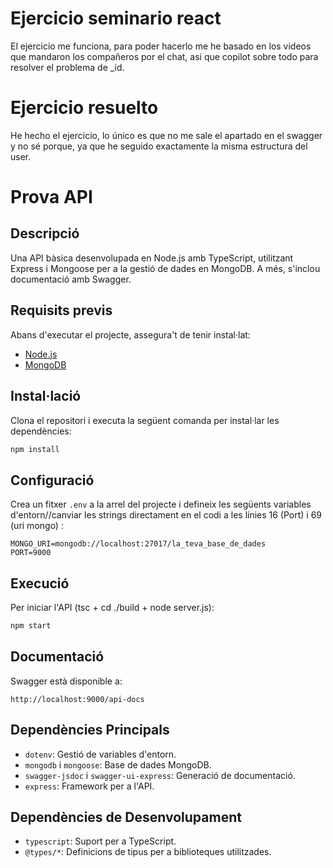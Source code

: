 
# Ejercicio seminario react
El ejercicio me funciona, para poder hacerlo me he basado en los videos que mandaron los compañeros por el chat, asi que copilot sobre todo para resolver el problema de _id.




# Ejercicio resuelto
He hecho el ejercicio, lo único es que no me sale el apartado en el swagger y no sé porque, ya que he seguido exactamente la misma estructura del user.



# Prova API

## Descripció
Una API bàsica desenvolupada en Node.js amb TypeScript, utilitzant Express i Mongoose per a la gestió de dades en MongoDB. A més, s'inclou documentació amb Swagger.

## Requisits previs
Abans d'executar el projecte, assegura't de tenir instal·lat:
- [Node.js](https://nodejs.org/)
- [MongoDB](https://www.mongodb.com/)

## Instal·lació
Clona el repositori i executa la següent comanda per instal·lar les dependències:

```sh
npm install
```

## Configuració
Crea un fitxer `.env` a la arrel del projecte i defineix les següents variables d'entorn//canviar les strings directament en el codi a les línies 16 (Port) i 69 (uri mongo) :
```env
MONGO_URI=mongodb://localhost:27017/la_teva_base_de_dades
PORT=9000
```

## Execució
Per iniciar l'API (tsc + cd ./build + node server.js):

```sh
npm start
```

## Documentació
Swagger està disponible a:
```
http://localhost:9000/api-docs
```

## Dependències Principals
- `dotenv`: Gestió de variables d'entorn.
- `mongodb` i `mongoose`: Base de dades MongoDB.
- `swagger-jsdoc` i `swagger-ui-express`: Generació de documentació.
- `express`: Framework per a l'API.

## Dependències de Desenvolupament
- `typescript`: Suport per a TypeScript.
- `@types/*`: Definicions de tipus per a biblioteques utilitzades.



